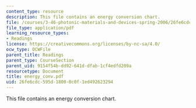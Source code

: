 ```yaml
---
content_type: resource
description: This file contains an energy conversion chart.
file: /courses/3-46-photonic-materials-and-devices-spring-2006/26fe6cdc595d18000c0f1ed492623294_energy_conv.pdf
file_type: application/pdf
learning_resource_types:
- Readings
license: https://creativecommons.org/licenses/by-nc-sa/4.0/
ocw_type: OCWFile
parent_title: Readings
parent_type: CourseSection
parent_uid: 9154f54b-dd92-641d-dfab-1cf4edfd209a
resourcetype: Document
title: energy_conv.pdf
uid: 26fe6cdc-595d-1800-0c0f-1ed492623294
---
```

This file contains an energy conversion chart.